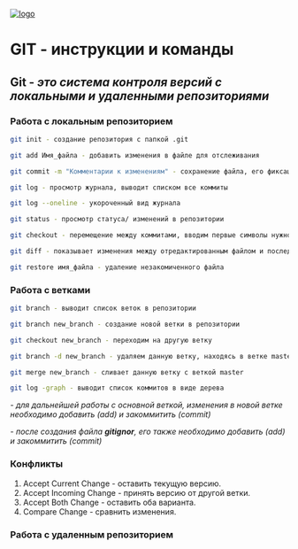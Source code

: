 [![logo](git_logo.png)](https://git-scm.com/) 
# GIT - инструкции и команды

## Git - *это система контроля версий с локальными и удаленными репозиториями*

### Работа с локальным репозиторием

```sh
git init - создание репозитория с папкой .git
```
```sh
git add Имя_файла - добавить изменения в файле для отслеживания
```
```sh
git commit -m "Комментарии к изменениям" - сохранение файла, его фиксация
```
```sh
git log - просмотр журнала, выводит списком все коммиты
```
```sh
git log --oneline - укороченный вид журнала
```
```sh
git status - просмотр статуса/ изменений в репозитории
```
```sh
git checkout - перемещение между коммитами, вводим первые символы нужного коммита
```
```sh
git diff - показывает изменения между отредактированным файлом и последним закомиченным файлом
```
```sh
git restore имя_файла - удаление незакомиченного файла
```

### Работа с ветками

```sh
git branch - выводит список веток в репозитории
```

```sh
git branch new_branch - создание новой ветки в репозитории
```

```sh 
git checkout new_branch - переходим на другую ветку
```

```sh 
git branch -d new_branch - удаляем данную ветку, находясь в ветке master
```

```sh 
git merge new_branch - сливает данную ветку с веткой master 
```

```sh 
git log -graph - выводит список коммитов в виде дерева
```
*- для дальнейшей работы с основной веткой, изменения в новой ветке необходимо добавить (add) и закоммитить (commit)*

*- после создания файла __gitignor__, его также необходимо добавить (add) и закоммитить (commit)*

### Конфликты
1. Accept Current Change - оставить текущую версию.
2. Accept Incoming Change - принять версию от другой ветки.
3. Accept Both Change - оставить оба варианта.
4. Compare Change - сравнить изменения.

### Работа с удаленным репозиторием

